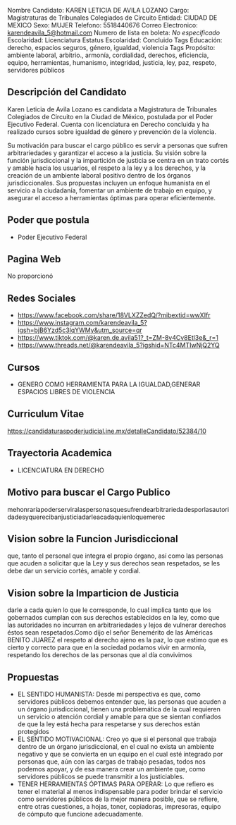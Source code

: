 Nombre Candidato: KAREN LETICIA DE AVILA LOZANO
Cargo: Magistraturas de Tribunales Colegiados de Circuito
Entidad: CIUDAD DE MEXICO
Sexo: MUJER
Telefono: 5518440676
Correo Electronico: karendeavila_5@hotmail.com
Numero de lista en boleta: *No especificado*
Escolaridad: Licenciatura
Estatus Escolaridad: Concluido
Tags Educación: derecho, espacios seguros, género, igualdad, violencia
Tags Propósito: ambiente laboral, arbitrio., armonía, cordialidad, derechos, eficiencia, equipo, herramientas, humanismo, integridad, justicia, ley, paz, respeto, servidores públicos


## Descripción del Candidato 

Karen Leticia de Avila Lozano es candidata a Magistratura de Tribunales Colegiados de Circuito en la Ciudad de México, postulada por el Poder Ejecutivo Federal. Cuenta con licenciatura en Derecho concluida y ha realizado cursos sobre igualdad de género y prevención de la violencia.

Su motivación para buscar el cargo público es servir a personas que sufren arbitrariedades y garantizar el acceso a la justicia. Su visión sobre la función jurisdiccional y la impartición de justicia se centra en un trato cortés y amable hacia los usuarios, el respeto a la ley y a los derechos, y la creación de un ambiente laboral positivo dentro de los órganos jurisdiccionales.  Sus propuestas incluyen un enfoque humanista en el servicio a la ciudadanía, fomentar un ambiente de trabajo en equipo, y asegurar el acceso a herramientas óptimas para operar eficientemente.


## Poder que postula

- Poder Ejecutivo Federal


## Pagina Web

No proporcionó


## Redes Sociales

- https://www.facebook.com/share/18VLXZZedQ/?mibextid=wwXIfr
- https://www.instagram.com/karendeavila_5?igsh=bjB6Yzd5c3lqYWMy&utm_source=qr
- https://www.tiktok.com/@karen.de.avila51?_t=ZM-8v4Cv8Etl3e&_r=1
- https://www.threads.net/@karendeavila_5?igshid=NTc4MTIwNjQ2YQ


## Cursos

- GENERO COMO HERRAMIENTA PARA LA IGUALDAD,GENERAR ESPACIOS LIBRES DE VIOLENCIA


## Curriculum Vitae

https://candidaturaspoderjudicial.ine.mx/detalleCandidato/52384/10


## Trayectoria Academica

- LICENCIATURA EN DERECHO


## Motivo para buscar el Cargo Publico

mehonraríapoderserviralaspersonasquesufrendearbitrariedadesporlasautoridadesyquerecibanjusticiadarleacadaquienloquemerec


## Vision sobre la Funcion Jurisdiccional

que, tanto el personal que integra el propio órgano, así como las personas que acuden a solicitar que la Ley y sus derechos sean respetados, se les debe dar un servicio cortés, amable y cordial.


## Vision sobre la Imparticion de Justicia

darle a cada quien lo que le corresponde, lo cual implica tanto que los gobernados cumplan con sus derechos establecidos en la ley, como que las autoridades no incurran en arbitrariedades y lejos de vulnerar derechos éstos sean respetados.Como dijo el señor Benemérito de las Américas BENITO JUAREZ el respeto al derecho ajeno es la paz, lo que estimo que es cierto y correcto para que en la sociedad podamos vivir en armonía, respetando los derechos de las personas que al día convivimos


## Propuestas

- EL SENTIDO HUMANISTA: Desde mi perspectiva es que, como servidores públicos debemos entender que, las personas que acuden a un órgano jurisdiccional, tienen una problemática de la cual requieren un servicio o atención cordial y amable para que se sientan confiados de que la ley está hecha para respetarse y sus derechos están protegidos
- EL SENTIDO MOTIVACIONAL: Creo yo que si el personal que trabaja dentro de un órgano jurisdiccional, en el cual no exista un ambiente negativo y que se convierta en un equipo en el cual esté integrado por personas que, aún con las cargas de trabajo pesadas, todos nos podemos apoyar, y de esa manera crear un ambiente que, como servidores públicos se puede transmitir a los justiciables.
- TENER HERRAMIENTAS ÓPTIMAS PARA OPERAR: Lo que refiero es tener el material al menos indispensable para poder brindar el servicio como servidores públicos de la mejor manera posible, que se refiere, entre otras cuestiones, a hojas, toner, copiadoras, impresoras, equipo de cómputo que funcione adecuadamente.

